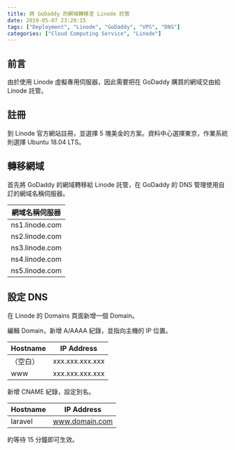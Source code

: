 ```yaml
---
title: 將 GoDaddy 的網域轉移至 Linode 託管
date: 2019-05-07 23:20:15
tags: ["Deployment", "Linode", "GoDaddy", "VPS", "DNS"]
categories: ["Cloud Computing Service", "Linode"]
---
```


## 前言

由於使用 Linode 虛擬專用伺服器，因此需要把在 GoDaddy 購買的網域交由給 Linode 託管。

## 註冊

到 Linode 官方網站註冊，並選擇 5 塊美金的方案。資料中心選擇東京，作業系統則選擇 Ubuntu 18.04 LTS。

## 轉移網域

首先將 GoDaddy 的網域轉移給 Linode 託管，在 GoDaddy 的 DNS 管理使用自訂的網域名稱伺服器。

| 網域名稱伺服器 |
| --- |
| ns1.linode.com |
| ns2.linode.com |
| ns3.linode.com |
| ns4.linode.com |
| ns5.linode.com |

## 設定 DNS

在 Linode 的 Domains 頁面新增一個 Domain。

編輯 Domain，新增 A/AAAA 紀錄，並指向主機的 IP 位置。

| Hostname | IP Address |
| --- | --- |
| （空白） | xxx.xxx.xxx.xxx |
| www | xxx.xxx.xxx.xxx |

新增 CNAME 紀錄，設定別名。

| Hostname | IP Address |
| --- | --- |
| laravel | www.domain.com |

約等待 15 分鐘即可生效。
